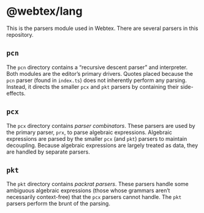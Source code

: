 # @webtex/lang
This is the parsers module used in Webtex. There are several parsers in this repository.

## `pcn`
The `pcn` directory contains a “recursive descent parser” and interpreter. Both modules are the editor’s primary drivers. Quotes placed because the `pcn` parser (found in `index.ts`) does not inherently perform any parsing. Instead, it directs the smaller `pcx` and `pkt` parsers by containing their side-effects.

## `pcx`
The `pcx` directory contains _parser combinators_. These parsers are used by the primary parser, `prx`, to parse algebraic expressions. Algebraic expressions are parsed by the smaller `pcx` (and `pkt`) parsers to maintain decoupling. Because algebraic expressions are largely treated as data, they are handled by separate parsers.

## `pkt`
The `pkt` directory contains _packrat parsers_. These parsers handle some ambiguous algebraic expressions (those whose grammars aren’t necessarily context-free) that the `pcx` parsers cannot handle. The `pkt` parsers perform the brunt of the parsing.

